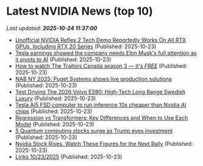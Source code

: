 # Latest NVIDIA News (top 10)
_Last updated: **2025-10-24 11:37:00**_

- [Unofficial NVIDIA Reflex 2 Tech Demo Reportedly Works On All RTX GPUs, Including RTX 20 Series](https://wccftech.com/unofficial-nvidia-reflex-2-tech-demo-reportedly-works-on-all-rtx-gpus-including/) (Published: 2025-10-23)
- [Tesla earnings showed the company needs Elon Musk's full attention as it pivots to AI](https://www.businessinsider.com/tesla-q3-earnings-analysis-elon-musk-pay-package-engagement-level-2025-10) (Published: 2025-10-23)
- [How to watch The Traitors Canada season 3 — it's *FREE*](https://www.techradar.com/how-to-watch/tv-shows/how-to-watch-the-traitors-canada-season-3-its-free) (Published: 2025-10-23)
- [NAB NY 2025: Puget Systems shows live production solutions](https://www.provideocoalition.com/nab-ny-2025-puget-systems-shows-live-production-solutions/) (Published: 2025-10-23)
- [Test Driving The 2026 Volvo ES90: High-Tech Long Range Swedish Luxury](https://www.forbes.com/sites/jamesmorris/2025/10/23/test-driving-the-2026-volvo-es90-high-tech-long-range-swedish-luxury/) (Published: 2025-10-23)
- [Tesla AI5 FSD computer to run inference 10x cheaper than Nvidia AI chips](https://www.notebookcheck.net/Tesla-AI5-FSD-computer-to-run-inference-10x-cheaper-than-Nvidia-AI-chips.1145221.0.html) (Published: 2025-10-23)
- [Regression vs Transformers: Key Differences and When to Use Each Model](https://www.digitalocean.com/community/tutorials/regression-vs-transformers) (Published: 2025-10-23)
- [5 Quantum computing stocks surge as Trump eyes investment](https://rollingout.com/2025/10/23/5-quantum-computing-stocks-surge-trump/) (Published: 2025-10-23)
- [Nvidia Stock Rises. Watch These Figures for the Next Rally](https://biztoc.com/x/c30a06635f33eb00) (Published: 2025-10-23)
- [Links 10/23/2025](https://www.nakedcapitalism.com/2025/10/links-10-23-2025.html) (Published: 2025-10-23)
